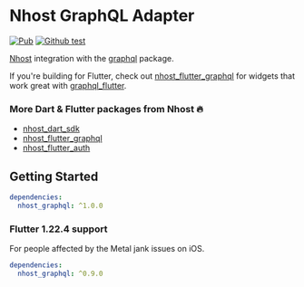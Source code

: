 # Nhost GraphQL Adapter

[![Pub](https://img.shields.io/pub/v/nhost_graphql_adapter)](https://pub.dev/packages/nhost_graphql_adapter)
[![Github test](https://github.com/shyndman/nhost-dart-graphql-adapter/workflows/test/badge.svg)](https://github.com/shyndman/nhost-dart-graphql-adapter/actions?query=test)

[Nhost](https://nhost.io) integration with the
[graphql](https://pub.dev/packages/graphql) package.

If you're building for Flutter, check out
[nhost_flutter_graphql](https://pub.dev/publishers/nhost/nhost_flutter_graphql)
for widgets that work great with
[graphql_flutter](https://pub.dev/packages/graphql_flutter).

### More Dart & Flutter packages from Nhost 🔥

* [nhost_dart_sdk](https://pub.dev/publishers/nhost/nhost_dart_sdk)
* [nhost_flutter_graphql](https://pub.dev/publishers/nhost/nhost_flutter_graphql)
* [nhost_flutter_auth](https://pub.dev/publishers/nhost/nhost_flutter_auth)

## Getting Started

```yaml
dependencies:
  nhost_graphql: ^1.0.0
```

### Flutter 1.22.4 support

For people affected by the Metal jank issues on iOS.

```yaml
dependencies:
  nhost_graphql: ^0.9.0
```
